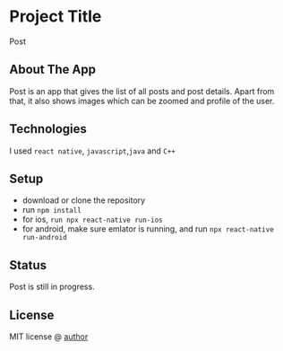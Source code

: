 # Project Title
Post

## About The App
Post is an app that gives the list of all posts and post details. Apart from that, it also shows images which can be zoomed and profile of the user.

## Technologies
I used `react native`, `javascript`,`java` and `C++`

## Setup
- download or clone the repository
- run `npm install`
- for ios, `run npx react-native run-ios`
- for android, make sure emlator is running, and run `npx react-native run-android`

## Status
Post is still in progress.

## License

MIT license @ [author](author.com)
